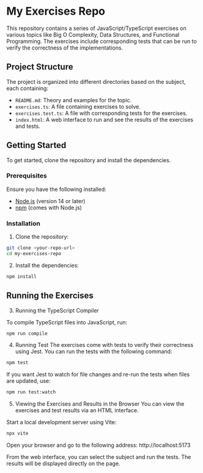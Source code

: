 # My Exercises Repo

This repository contains a series of JavaScript/TypeScript exercises on various topics like Big O Complexity, Data Structures, and Functional Programming. The exercises include corresponding tests that can be run to verify the correctness of the implementations.

## Project Structure

The project is organized into different directories based on the subject, each containing:

- `README.md`: Theory and examples for the topic.
- `exercises.ts`: A file containing exercises to solve.
- `exercises.test.ts`: A file with corresponding tests for the exercises.
- `index.html`: A web interface to run and see the results of the exercises and tests.

## Getting Started

To get started, clone the repository and install the dependencies.

### Prerequisites

Ensure you have the following installed:

- [Node.js](https://nodejs.org/) (version 14 or later)
- [npm](https://www.npmjs.com/) (comes with Node.js)

### Installation

1. Clone the repository:

```bash
git clone <your-repo-url>
cd my-exercises-repo
```

2. Install the dependencies:

```bash
npm install
```

## Running the Exercises

3. Running the TypeScript Compiler

To compile TypeScript files into JavaScript, run:

```bash
npm run compile
```

4. Running Test
The exercises come with tests to verify their correctness using Jest. You can run the tests with the following command:

```bash
npm test
```
If you want Jest to watch for file changes and re-run the tests when files are updated, use:

```bash
npm run test:watch
```


5. Viewing the Exercises and Results in the Browser
You can view the exercises and test results via an HTML interface.

Start a local development server using Vite:
```bash
npx vite
```

Open your browser and go to the following address:
http://localhost:5173


From the web interface, you can select the subject and run the tests. The results will be displayed directly on the page.